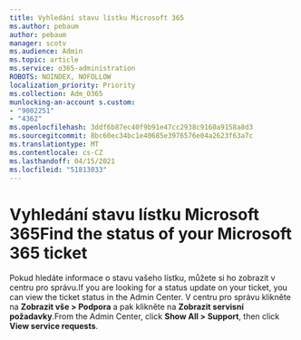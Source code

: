 ```yaml
---
title: Vyhledání stavu lístku Microsoft 365
ms.author: pebaum
author: pebaum
manager: scotv
ms.audience: Admin
ms.topic: article
ms.service: o365-administration
ROBOTS: NOINDEX, NOFOLLOW
localization_priority: Priority
ms.collection: Adm_O365
munlocking-an-account s.custom:
- "9002251"
- "4362"
ms.openlocfilehash: 3ddf6b87ec40f9b91e47cc2938c9160a9158a8d3
ms.sourcegitcommit: 8bc60ec34bc1e40685e3976576e04a2623f63a7c
ms.translationtype: MT
ms.contentlocale: cs-CZ
ms.lasthandoff: 04/15/2021
ms.locfileid: "51813033"
---
```

# <a name="find-the-status-of-your-microsoft-365-ticket"></a><span data-ttu-id="b96d5-102">Vyhledání stavu lístku Microsoft 365</span><span class="sxs-lookup"><span data-stu-id="b96d5-102">Find the status of your Microsoft 365 ticket</span></span>

<span data-ttu-id="b96d5-103">Pokud hledáte informace o stavu vašeho lístku, můžete si ho zobrazit v centru pro správu.</span><span class="sxs-lookup"><span data-stu-id="b96d5-103">If you are looking for a status update on your ticket, you can view the ticket status in the Admin Center.</span></span> <span data-ttu-id="b96d5-104">V centru pro správu klikněte na **Zobrazit vše > Podpora** a pak klikněte na **Zobrazit servisní požadavky**.</span><span class="sxs-lookup"><span data-stu-id="b96d5-104">From the Admin Center, click **Show All > Support**, then click **View service requests**.</span></span>
